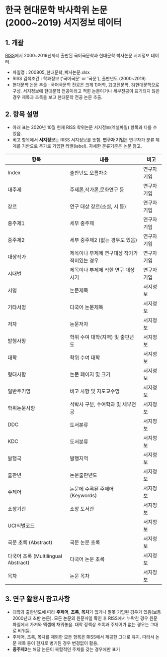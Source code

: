 # 한국 현대문학 박사학위 논문(2000~2019) 서지정보 데이터

## 1. 개괄
[RISS](http://www.riss.kr/search/Search.do?detailSearch=true&viewYn=OP&query=&queryText=znMajor%2C%EA%B5%AD%EC%96%B4%EA%B5%AD%EB%AC%B8%40op%2COR%40znMajor%2C%EA%B5%AD%EB%AC%B8%40op%2COR&strQuery=&iStartCount=0&iGroupView=5&icate=bib_t&colName=bib_t&exQuery=&pageScale=100&strSort=DATE&order=%2FDESC&onHanja=false&keywordOption=0&searchGubun=true&p_year1=&p_year2=&dorg_storage=&mat_type=&mat_subtype=T1%2CT2&fulltext_kind=&t_gubun=&learning_type=&language_code=&ccl_code=&language=&inside_outside=&fric_yn=&image_yn=&regnm=&gubun=&kdc=&ttsUseYn=&resultSearch=false&listFlag=&h_groupByField=&orderBy=#redirect)에서 2000~2019년까지 출판된 국어국문학과 현대문학 박사논문 서지정보 데이터.

* 파일명 : 200805_현대문학_박사논문.xlsx
* RISS 검색조건 : 학과정보 ('국어국문' or '국문'), 출판년도 (2000~2019)
* 현대문학 논문 추출 : 국어국문학 전공은 크게 1)어학, 2)고전문학, 3)현대문학으로 구성. 서지정보에 현대문학 전공이라고 적힌 논문이거나 세부전공이 표기되지 않은 경우 제목과 초록을 보고 현대문학 전공 논문 추출.


## 2. 항목 설명
* 아래 표는 2020년 10월 현재 RISS 학위논문 서지정보(엑셀파일) 항목과 다를 수 있음.
* 비고 항목에서 **서지정보**는 RISS 서지정보를 뜻함. **연구자 기입**은 연구자가 분류 체계를 기반으로 추가로 기입한 라벨(label). 자세한 분류기준은 논문 참고.

|항목|내용|비고|
|------|---|---|
|Index|출판년도 오름차순|연구자 기입|
|대주제|주제론,작가론,문화연구 등|연구자 기입|
|장르|연구 대상 장르(소설, 시 등)|연구자 기입|
|중주제1|세부 중주제|연구자 기입|
|중주제2|세부 중주제2 (없는 경우도 있음)|연구자 기입|
|대상작가|제목이나 부제에 연구대상 작가가 적혀있는 경우|연구자 기입|
|시대별|제목이나 부제에 적힌 연구 대상시기|연구자 기입|
|서명|논문제목|서지정보|
|기타서명|다국어 논문제목|서지정보|
|저자|논문저자|서지정보|
|발행사항|학위 수여 대학(지역) 및 출판년도|서지정보|
|대학|학위 수여 대학|서지정보|
|형태사항|논문 페이지 및 크기|서지정보|
|일반주기명|비고 사항 및 지도교수명|서지정보|
|학위논문사항|석박사 구분, 수여학과 및 세부전공|서지정보|
|DDC|도서분류|서지정보|
|KDC|도서분류|서지정보|
|발행국|발행지역|서지정보|
|출판년|논문출판년도|서지정보|
|주제어|논문에 수록된 주제어(Keywords)|서지정보|
|소장기관|소장 도서관|서지정보|
|UCI식별코드||서지정보|
|국문 초록 (Abstract)|국문 논문 초록|서지정보|
|다국어 초록 (Multilingual Abstract)|다국어 논문 초록|서지정보|
|목차|논문 목차|서지정보|

## 3. 연구 활용시 참고사항
* 대학과 출판년도에 따라 **주제어**, **초록**, **목차**가 없거나 잘못 기입된 경우가 있음(보통 2000년대 초반 논문). 모든 논문의 원문파일 확인 후 RISS에서 누락한 경우 원문 파일에서 가져와 엑셀에 채워놓음. 대학 정책상 초록과 주제어가 없는 경우는 그대로 비워둠.
* 주제어, 초록, 목차를 제외한 모든 항목은 RISS에서 제공한 그대로 유지. 따라서 논문 제목 등이 한자로 병기된 경우 변경없이 활용.
* **중주제2**는 해당 논문이 복합적인 주제를 갖는 경우에만 표기 
